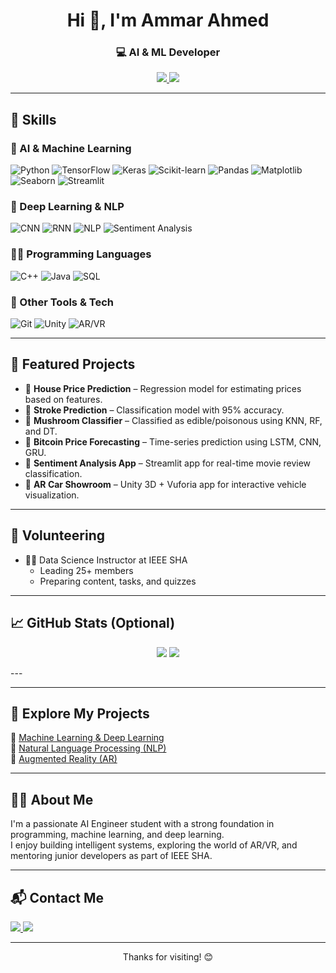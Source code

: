 <h1 align="center">Hi 👋, I'm Ammar Ahmed</h1>
<h3 align="center">💻 AI & ML Developer</h3>

<p align="center">
  <a href="https://www.linkedin.com/in/ammar-ahmed-205053259/" target="_blank">
    <img src="https://img.shields.io/badge/LinkedIn-blue?style=for-the-badge&logo=linkedin" />
  </a>
  <a href="mailto:ammar876ahmed@gmail.com">
    <img src="https://img.shields.io/badge/Gmail-red?style=for-the-badge&logo=gmail&logoColor=white" />
  </a>
</p>

---

## 🚀 Skills

### 🤖 AI & Machine Learning
![Python](https://img.shields.io/badge/Python-3670A0?style=for-the-badge&logo=python&logoColor=white)
![TensorFlow](https://img.shields.io/badge/TensorFlow-FF6F00?style=for-the-badge&logo=tensorflow&logoColor=white)
![Keras](https://img.shields.io/badge/Keras-D00000?style=for-the-badge&logo=keras&logoColor=white)
![Scikit-learn](https://img.shields.io/badge/scikit--learn-F7931E?style=for-the-badge&logo=scikit-learn&logoColor=white)
![Pandas](https://img.shields.io/badge/Pandas-150458?style=for-the-badge&logo=pandas&logoColor=white)
![Matplotlib](https://img.shields.io/badge/Matplotlib-11557c?style=for-the-badge&logo=matplotlib&logoColor=white)
![Seaborn](https://img.shields.io/badge/Seaborn-2892D7?style=for-the-badge)
![Streamlit](https://img.shields.io/badge/Streamlit-FF4B4B?style=for-the-badge&logo=streamlit&logoColor=white)

### 🧠 Deep Learning & NLP
![CNN](https://img.shields.io/badge/CNNs-FF6F00?style=for-the-badge)
![RNN](https://img.shields.io/badge/RNNs-007ACC?style=for-the-badge)
![NLP](https://img.shields.io/badge/NLP-00BFA6?style=for-the-badge)
![Sentiment Analysis](https://img.shields.io/badge/Sentiment_Analysis-blueviolet?style=for-the-badge)

### 👨‍💻 Programming Languages
![C++](https://img.shields.io/badge/C++-00599C?style=for-the-badge&logo=c%2B%2B&logoColor=white)
![Java](https://img.shields.io/badge/Java-ED8B00?style=for-the-badge&logo=java&logoColor=white)
![SQL](https://img.shields.io/badge/SQL-4479A1?style=for-the-badge&logo=postgresql&logoColor=white)

### 🧩 Other Tools & Tech
![Git](https://img.shields.io/badge/Git-F05032?style=for-the-badge&logo=git&logoColor=white)
![Unity](https://img.shields.io/badge/Unity-000000?style=for-the-badge&logo=unity&logoColor=white)
![AR/VR](https://img.shields.io/badge/AR/VR-8e44ad?style=for-the-badge)

---

## 🌟 Featured Projects

- 🏡 **House Price Prediction** – Regression model for estimating prices based on features.
- 🧠 **Stroke Prediction** – Classification model with 95% accuracy.
- 🍄 **Mushroom Classifier** – Classified as edible/poisonous using KNN, RF, and DT.
- 💸 **Bitcoin Price Forecasting** – Time-series prediction using LSTM, CNN, GRU.
- 🎥 **Sentiment Analysis App** – Streamlit app for real-time movie review classification.
- 🚗 **AR Car Showroom** – Unity 3D + Vuforia app for interactive vehicle visualization.

---

## 📢 Volunteering

- 👨‍🏫 Data Science Instructor at IEEE SHA  
  - Leading 25+ members  
  - Preparing content, tasks, and quizzes

---

## 📈 GitHub Stats (Optional)

<p align="center">
  <img src="https://github-readme-stats.vercel.app/api?username=ammarelbordeny&show_icons=true&theme=radical" />
  <img src="https://github-readme-stats.vercel.app/api/top-langs/?username=ammarelbordeny&layout=compact&theme=radical" />
</p>
---

---

## 🚀 Explore My Projects
🔹 [Machine Learning & Deep Learning](https://github.com/ammarelbordeny/Machine-Learning-Deep-Learning)  
🔹 [Natural Language Processing (NLP)](https://github.com/ammarelbordeny/NLP)  
🔹 [Augmented Reality (AR)]([#augmented-reality-ar](https://github.com/ammarelbordeny/AR))  

---



## 🧑‍💼 About Me

I'm a passionate AI Engineer student with a strong foundation in programming, machine learning, and deep learning.  
I enjoy building intelligent systems, exploring the world of AR/VR, and mentoring junior developers as part of IEEE SHA.

---

## 📬 Contact Me

<p align="left">
  <a href="mailto:ammar876ahmed@gmail.com">
    <img src="https://img.shields.io/badge/Gmail-ammar876ahmed-red?style=for-the-badge&logo=gmail&logoColor=white" />
  </a>
  <a href="https://www.linkedin.com/in/ammar-ahmed-205053259/">
    <img src="https://img.shields.io/badge/LinkedIn-ammar%20ahmed-blue?style=for-the-badge&logo=linkedin" />
  </a>
</p>

---

<p align="center">Thanks for visiting! 😊</p>

